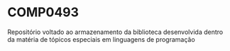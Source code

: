 # COMP0493
Repositório voltado ao armazenamento da biblioteca desenvolvida dentro da matéria de tópicos especiais em linguagens de programação
